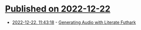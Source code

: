 # [Published on 2022-12-22](index.md)

* [2022-12-22, 11:43:18](https://news.ycombinator.com/item?id=34092401) - [Generating Audio with Literate Futhark](https://futhark-lang.org/blog/2022-12-22-literate-audio.html)
